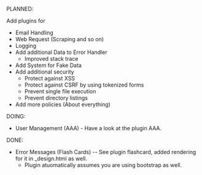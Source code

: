 PLANNED:

Add plugins for
  * Email Handling
  * Web Request (Scraping and so on)
  * Logging
  * Add additional Data to Error Handler
    * Improved stack trace
  * Add System for Fake Data
  * Add additional security
    * Protect against XSS
    * Protect against CSRF by using tokenized forms
    * Prevent single file execution
    * Prevent directory listings
  * Add more policies (About everything)

DOING: 
* User Management (AAA) - Have a look at the plugin AAA.

DONE:
* Error Messages (Flash Cards) -- See plugin flashcard, added rendering for it in _design.html as well.
  * Plugin atuomatically assumes you are using bootstrap as well.